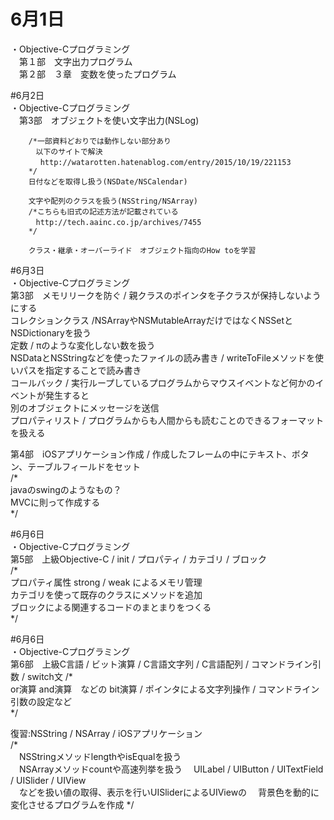 # 6月1日  
・Objective-Cプログラミング  
　第１部　文字出力プログラム  
　第２部　３章　変数を使ったプログラム  
  

#6月2日  
・Objective-Cプログラミング  
　第3部　オブジェクトを使い文字出力(NSLog)  
  
        /*一部資料どおりでは動作しない部分あり  
        　以下のサイトで解決　
        　 http://watarotten.hatenablog.com/entry/2015/10/19/221153  
        */  
        日付などを取得し扱う(NSDate/NSCalendar)  
          
        文字や配列のクラスを扱う(NSString/NSArray)  
        /*こちらも旧式の記述方法が記載されている  
        　http://tech.aainc.co.jp/archives/7455  
        */  
  
        クラス・継承・オーバーライド　オブジェクト指向のHow toを学習  
  
#6月3日  
・Objective-Cプログラミング  
第3部　メモリリークを防ぐ / 親クラスのポインタを子クラスが保持しないようにする  
コレクションクラス /NSArrayやNSMutableArrayだけではなくNSSetとNSDictionaryを扱う  
定数 / πのような変化しない数を扱う  
NSDataとNSStringなどを使ったファイルの読み書き / writeToFileメソッドを使いパスを指定することで読み書き  
コールバック / 実行ループしているプログラムからマウスイベントなど何かのイベントが発生すると  
別のオブジェクトにメッセージを送信  
プロパティリスト / プログラムからも人間からも読むことのできるフォーマットを扱える  
  
第4部　iOSアプリケーション作成 / 作成したフレームの中にテキスト、ボタン、テーブルフィールドをセット  
/*  
javaのswingのようなもの？  
MVCに則って作成する  
*/  
  
#6月6日  
・Objective-Cプログラミング  
第5部　上級Objective-C / init / プロパティ / カテゴリ / ブロック  
/*  
プロパティ属性 strong / weak によるメモリ管理    
カテゴリを使って既存のクラスにメソッドを追加  
ブロックによる関連するコードのまとまりをつくる  
*/  
  
#6月6日  
・Objective-Cプログラミング  
第6部　上級C言語 / ビット演算 / C言語文字列 / C言語配列 / コマンドライン引数 / switch文
 /*  
  or演算 and演算　などの bit演算 / ポインタによる文字列操作 / コマンドライン引数の設定など  
*/  
  
復習:NSString / NSArray / iOSアプリケーション  
/*  
　NSStringメソッドlengthやisEqualを扱う  
　NSArrayメソッドcountや高速列挙を扱う
　UILabel / UIButton / UITextField / UISlider / UIView  
　などを扱い値の取得、表示を行いUISliderによるUIViewの
　背景色を動的に変化させるプログラムを作成
*/


